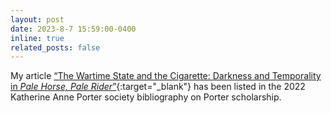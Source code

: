 ```yaml
---
layout: post
date: 2023-8-7 15:59:00-0400
inline: true
related_posts: false
---
```


My article [“The Wartime State and the Cigarette: Darkness and Temporality in *Pale Horse, Pale Rider*”](https://andre-ye.github.io/writing/philosophy){:target="_blank"} has been listed in the 2022 Katherine Anne Porter society bibliography on Porter scholarship.